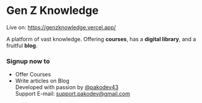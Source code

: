 
# Gen Z Knowledge

Live on: https://genzknowledge.vercel.app/

A platform of vast knowledge. Offering **courses**, has a **digital library**, and a fruitful **blog**.


### Signup now to

- Offer Courses
- Write articles on Blog
\
Developed with passion by [@pakodev43](https://github.com/pakodev43)
 \
Support E-mail: support.pakodev@gmail.com